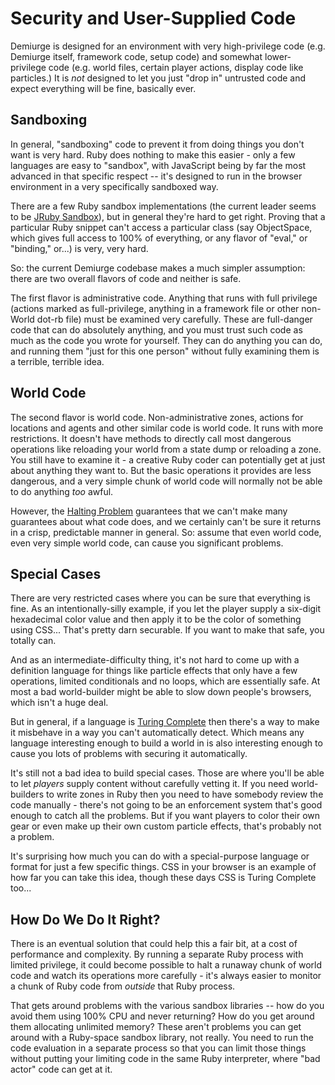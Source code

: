 # Security and User-Supplied Code

Demiurge is designed for an environment with very high-privilege code
(e.g. Demiurge itself, framework code, setup code) and somewhat
lower-privilege code (e.g. world files, certain player actions,
display code like particles.) It is *not* designed to let you just
"drop in" untrusted code and expect everything will be fine, basically
ever.

## Sandboxing

In general, "sandboxing" code to prevent it from doing things you
don't want is very hard. Ruby does nothing to make this easier - only
a few languages are easy to "sandbox", with JavaScript being by far
the most advanced in that specific respect -- it's designed to run in
the browser environment in a very specifically sandboxed way.

There are a few Ruby sandbox implementations (the current leader seems
to be [JRuby Sandbox]("https://github.com/jwo/jruby-sandbox")), but
in general they're hard to get right. Proving that a particular Ruby
snippet can't access a particular class (say ObjectSpace, which gives
full access to 100% of everything, or any flavor of "eval," or
"binding," or...) is very, very hard.

So: the current Demiurge codebase makes a much simpler assumption:
there are two overall flavors of code and neither is safe.

The first flavor is administrative code. Anything that runs with full
privilege (actions marked as full-privilege, anything in a framework
file or other non-World dot-rb file) must be examined very
carefully. These are full-danger code that can do absolutely anything,
and you must trust such code as much as the code you wrote for
yourself. They can do anything you can do, and running them "just for
this one person" without fully examining them is a terrible, terrible
idea.

## World Code

The second flavor is world code. Non-administrative zones, actions for
locations and agents and other similar code is world code. It runs
with more restrictions. It doesn't have methods to directly call most
dangerous operations like reloading your world from a state dump or
reloading a zone. You still have to examine it - a creative Ruby coder
can potentially get at just about anything they want to. But the basic
operations it provides are less dangerous, and a very simple chunk of
world code will normally not be able to do anything *too* awful.

However, the
[Halting Problem](https://en.wikipedia.org/wiki/Halting_problem)
guarantees that we can't make many guarantees about what code does,
and we certainly can't be sure it returns in a crisp, predictable
manner in general. So: assume that even world code, even very simple
world code, can cause you significant problems.

## Special Cases

There are very restricted cases where you can be sure that everything
is fine. As an intentionally-silly example, if you let the player
supply a six-digit hexadecimal color value and then apply it to be the
color of something using CSS... That's pretty darn securable. If you
want to make that safe, you totally can.

And as an intermediate-difficulty thing, it's not hard to come up with
a definition language for things like particle effects that only have
a few operations, limited conditionals and no loops, which are
essentially safe. At most a bad world-builder might be able to slow
down people's browsers, which isn't a huge deal.

But in general, if a language is [Turing Complete](https://en.wikipedia.org/wiki/Turing_completeness) then there's a way
to make it misbehave in a way you can't automatically detect. Which
means any language interesting enough to build a world in is also
interesting enough to cause you lots of problems with securing it
automatically.

It's still not a bad idea to build special cases. Those are where
you'll be able to let *players* supply content without carefully
vetting it. If you need world-builders to write zones in Ruby then you
need to have somebody review the code manually - there's not going to
be an enforcement system that's good enough to catch all the
problems. But if you want players to color their own gear or even make
up their own custom particle effects, that's probably not a problem.

It's surprising how much you can do with a special-purpose language or
format for just a few specific things. CSS in your browser is an
example of how far you can take this idea, though these days CSS is
Turing Complete too...

## How Do We Do It Right?

There is an eventual solution that could help this a fair bit, at a
cost of performance and complexity. By running a separate Ruby process
with limited privilege, it could become possible to halt a runaway
chunk of world code and watch its operations more carefully - it's
always easier to monitor a chunk of Ruby code from *outside* that Ruby
process.

That gets around problems with the various sandbox libraries -- how do
you avoid them using 100% CPU and never returning? How do you get
around them allocating unlimited memory? These aren't problems you can
get around with a Ruby-space sandbox library, not really. You need to
run the code evaluation in a separate process so that you can limit
those things without putting your limiting code in the same Ruby
interpreter, where "bad actor" code can get at it.
